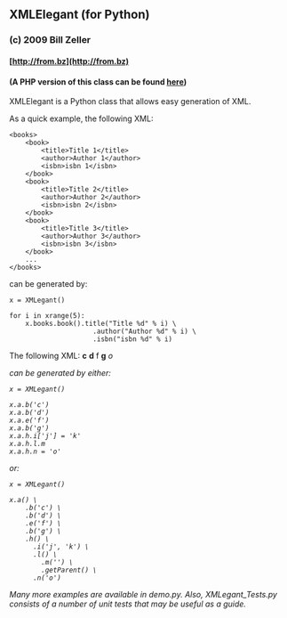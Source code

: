 ## XMLElegant (for Python)

### (c) 2009 Bill Zeller
#### [http://from.bz](http://from.bz)
#### (A PHP version of this class can be found [here](http://github.com/billzeller/xmlegant-for-php/tree/master))

XMLElegant is a Python class that allows easy generation of XML.

As a quick example, the following XML:

    <books>
        <book>
            <title>Title 1</title>
            <author>Author 1</author>
            <isbn>isbn 1</isbn>
        </book>
        <book>
            <title>Title 2</title>
            <author>Author 2</author>
            <isbn>isbn 2</isbn>
        </book>
        <book>
            <title>Title 3</title>
            <author>Author 3</author>
            <isbn>isbn 3</isbn>
        </book>
        ...
    </books>    

can be generated by:

    x = XMLegant()  
      
    for i in xrange(5):  
        x.books.book().title("Title %d" % i) \  
                         .author("Author %d" % i) \  
                         .isbn("isbn %d" % i)                                 
    
The following XML:
    <a>
        <b>c</b>
        <b>d</b>
        <e>f</e>
        <b>g</b>
        <h>
            <i j="k"/>
            <l>
                <m/>
            </l>
            <n>o</n>
        </h>
    <a>

can be generated by either:

    x = XMLegant()

    x.a.b('c') 
    x.a.b('d')
    x.a.e('f')
    x.a.b('g')
    x.a.h.i['j'] = 'k'
    x.a.h.l.m
    x.a.h.n = 'o'


or:

    x = XMLegant()

    x.a() \
        .b('c') \
        .b('d') \
        .e('f') \
        .b('g') \
        .h() \
          .i('j', 'k') \
          .l() \
            .m('') \
            .getParent() \
          .n('o')

Many more examples are available in demo.py. Also, XMLegant_Tests.py consists of a number of unit tests that may be useful as a guide.

